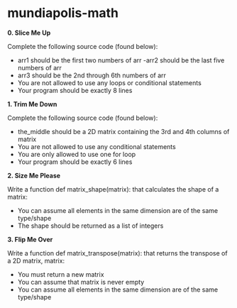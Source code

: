 # mundiapolis-math
****0. Slice Me Up****

Complete the following source code (found below):

  - arr1 should be the first two numbers of arr
  -arr2 should be the last five numbers of arr
  - arr3 should be the 2nd through 6th numbers of arr
  - You are not allowed to use any loops or conditional statements
  - Your program should be exactly 8 lines

****1. Trim Me Down****

Complete the following source code (found below):

  - the_middle should be a 2D matrix containing the 3rd and 4th columns of matrix
  - You are not allowed to use any conditional statements
  - You are only allowed to use one for loop
  - Your program should be exactly 6 lines

****2. Size Me Please****

Write a function def matrix_shape(matrix): that calculates the shape of a matrix:

  - You can assume all elements in the same dimension are of the same type/shape
  - The shape should be returned as a list of integers

****3. Flip Me Over****

Write a function def matrix_transpose(matrix): that returns the transpose of a 2D matrix, matrix:

  - You must return a new matrix
  - You can assume that matrix is never empty
  - You can assume all elements in the same dimension are of the same type/shape


